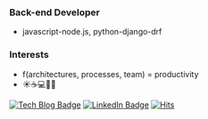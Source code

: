 ### Back-end Developer
- javascript-node.js, python-django-drf

### Interests
- f(architectures, processes, team) = productivity
- ☀️☕️💻🐶🍻

[![Tech Blog Badge](http://img.shields.io/badge/-Tech%20Blog-black?style=flat&logo=wordpress&link=https://kanghokennethyoon.blog)](https://kanghokennethyoon.blog/)
[![LinkedIn Badge](http://img.shields.io/badge/-LinkedIn-blue?style=flat&logo=linkedin&link=hhttps://www.linkedin.com/in/yoonkangho/)](https://www.linkedin.com/in/yoonkangho/)
[![Hits](https://hits.seeyoufarm.com/api/count/incr/badge.svg?url=https%3A%2F%2Fgithub.com%2Fyoonkangho)](https://hits.seeyoufarm.com)
